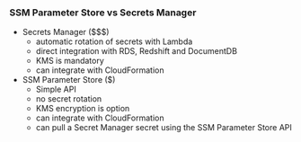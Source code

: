 ### SSM Parameter Store vs Secrets Manager ###
* Secrets Manager ($$$)
    * automatic rotation of secrets with Lambda
    * direct integration with RDS, Redshift and DocumentDB
    * KMS is mandatory
    * can integrate  with CloudFormation
* SSM Parameter Store ($)
    * Simple API
    * no secret rotation
    * KMS encryption is option
    * can integrate  with CloudFormation
    * can pull a Secret Manager secret using the SSM Parameter Store API
    

